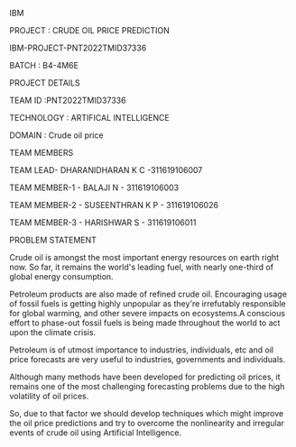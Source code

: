 IBM


PROJECT : CRUDE OIL PRICE PREDICTION

IBM-PROJECT-PNT2022TMID37336

BATCH : B4-4M6E

PROJECT DETAILS

TEAM ID :PNT2022TMID37336

TECHNOLOGY : ARTIFICAL INTELLIGENCE

DOMAIN : Crude oil price

TEAM MEMBERS

TEAM LEAD- DHARANIDHARAN K C -311619106007

TEAM MEMBER-1 - BALAJI N - 311619106003

TEAM MEMBER-2 - SUSEENTHRAN K P - 311619106026

TEAM MEMBER-3 - HARISHWAR S - 311619106011

PROBLEM STATEMENT  

Crude oil is amongst the most important energy resources on earth right now. So far, it remains the world's leading fuel, with nearly one-third of global energy consumption. 

Petroleum products are also made of refined crude oil. Encouraging usage of fossil fuels is getting highly unpopular as they're irrefutably responsible for global warming, and other severe impacts on ecosystems.A conscious effort to phase-out fossil fuels is being made throughout the world to act upon the climate crisis. 

Petroleum is of utmost importance to industries, individuals, etc and oil price forecasts are very useful to industries, governments and individuals. 

Although many methods have been developed for predicting oil prices, it remains one of the most challenging forecasting problems due to the high volatility of oil prices.

So, due to that factor we should develop techniques which might improve the oil price predictions and try to overcome the nonlinearity and irregular events of crude oil using Artificial Intelligence.







